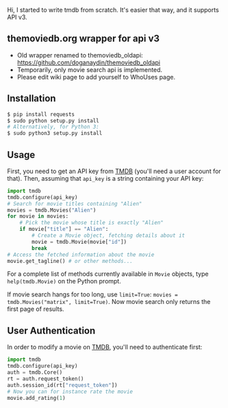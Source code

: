 Hi, I started to write tmdb from scratch. It's easier that way, and it supports
API v3.

themoviedb.org wrapper for api v3
---------------------------------

- Old wrapper renamed to themoviedb_oldapi:
  https://github.com/doganaydin/themoviedb_oldapi
- Temporarily, only movie search api is implemented.
- Please edit wiki page to add yourself to WhoUses page.

Installation
------------

```bash
$ pip install requests
$ sudo python setup.py install
# Alternatively, for Python 3:
$ sudo python3 setup.py install
```

Usage
-----

First, you need to get an API key from [TMDB](http://www.themoviedb.org/)
(you'll need a user account for that). Then, assuming that `api_key` is a
string containing your API key:

```python
import tmdb
tmdb.configure(api_key)
# Search for movie titles containing "Alien"
movies = tmdb.Movies("Alien")
for movie in movies:
    # Pick the movie whose title is exactly "Alien"
    if movie["title"] == "Alien":
        # Create a Movie object, fetching details about it
        movie = tmdb.Movie(movie["id"])
        break
# Access the fetched information about the movie
movie.get_tagline() # or other methods...
```

For a complete list of methods currently available in `Movie` objects, type
`help(tmdb.Movie)` on the Python prompt.

If movie search hangs for too long, use `limit=True`:
`movies = tmdb.Movies("matrix", limit=True)`. Now movie search only returns the
first page of results.

User Authentication
-------------------

In order to modify a movie on [TMDB](http://www.themoviedb.org/), you'll need
to authenticate first:

```python
import tmdb
tmdb.configure(api_key)
auth = tmdb.Core()
rt = auth.request_token()
auth.session_id(rt["request_token"])
# Now you can for instance rate the movie
movie.add_rating(1)
```

